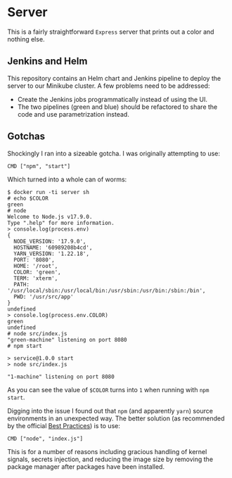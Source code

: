 # Server

This is a fairly straightforward `Express` server that prints out a color and
nothing else.

## Jenkins and Helm

This repository contains an Helm chart and Jenkins pipeline to deploy the
server to our Minikube cluster. A few problems need to be addressed:

- Create the Jenkins jobs programmatically instead of using the UI.
- The two pipelines (green and blue) should be refactored to share the code and
  use parametrization instead.

## Gotchas

Shockingly I ran into a sizeable gotcha. I was originally attempting to use:

```
CMD ["npm", "start"]
```

Which turned into a whole can of worms:

```
$ docker run -ti server sh
# echo $COLOR
green
# node
Welcome to Node.js v17.9.0.
Type ".help" for more information.
> console.log(process.env)
{
  NODE_VERSION: '17.9.0',
  HOSTNAME: '60989208b4cd',
  YARN_VERSION: '1.22.18',
  PORT: '8080',
  HOME: '/root',
  COLOR: 'green',
  TERM: 'xterm',
  PATH: '/usr/local/sbin:/usr/local/bin:/usr/sbin:/usr/bin:/sbin:/bin',
  PWD: '/usr/src/app'
}
undefined
> console.log(process.env.COLOR)
green
undefined
# node src/index.js
"green-machine" listening on port 8080
# npm start

> service@1.0.0 start
> node src/index.js

"1-machine" listening on port 8080
```

As you can see the value of `$COLOR` turns into `1` when running with `npm
start`.

Digging into the issue I found out that `npm` (and apparently `yarn`) source
environments in an unexpected way. The better solution (as recommended by the
official [Best
Practices](https://github.com/nodejs/docker-node/blob/main/docs/BestPractices.md#cmd))
is to use:

```
CMD ["node", "index.js"]
```

This is for a number of reasons including gracious handling of kernel signals,
secrets injection, and reducing the image size by removing the package manager
after packages have been installed.
